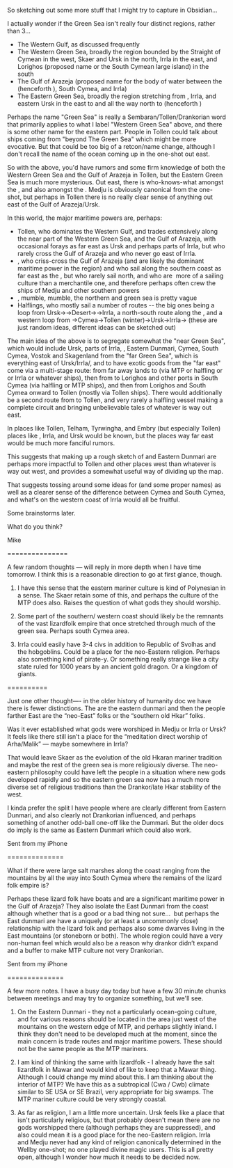 So sketching out some more stuff that I might try to capture in Obsidian...


I actually wonder if the Green Sea isn't really four distinct regions, rather than 3...

- The Western Gulf, as discussed frequently
- The Western Green Sea, broadly the region bounded by the Straight of Cymean in the west, Skaer and Ursk in the north, Irrla in the east, and Lorighos (proposed name or the South Cymean large island) in the south
- The Gulf of Arazeja (proposed name for the body of water between the <Maritime Trade Peninsula> (henceforth <MTP>), South Cymea, and Irrla)
- The Eastern Green Sea, broadly the region stretching from <MTP>, Irrla, and eastern Ursk in the east to <MagicIsles> and all the way north to <FarNorthPeninsula> (henceforth <FNP>)

Perhaps the name "Green Sea" is really a Sembaran/Tollen/Drankorian word that primarily applies to what I label "Western Green Sea" above, and there is some other name for the eastern part. People in Tollen could talk about ships coming from "beyond The Green Sea" which might be more evocative. But that could be too big of a retcon/name change, although I don't recall the name of the ocean coming up in the one-shot out east.

  

So with the above, you'd have rumors and some firm knowledge of both the Western Green Sea and the Gulf of Arazeja in Tollen, but the Eastern Green Sea is much more mysterious. Out east, there is who-knows-what amongst the <MagicIsles>, and also amongst the <FarEast>. Medju is obviously canonical from the one-shot, but perhaps in Tollen there is no really clear sense of anything out east of the Gulf of Arazeja/Ursk.

  

In this world, the major maritime powers are, perhaps:

- Tollen, who dominates the Western Gulf, and trades extensively along the near part of the Western Green Sea, and the Gulf of Arazeja, with occasional forays as far east as Ursk and perhaps parts of Irrla, but who rarely cross the Gulf of Arazeja and who never go east of Irrla.
- <MTP>, who criss-cross the Gulf of Arazeja (and are likely the dominant maritime power in the region) and who sail along the southern coast as far east as the <MagicIsles>, but who rarely sail north, and who are  more of a sailing culture than a merchantile one, and therefore perhaps often crew the ships of Medju and other southern powers
- <SomeMagicIsleCivilization>, mumble, mumble, the northern and <MagicIsles> green sea is pretty vague
- Halflings, who mostly sail a number of routes -- the big ones being a loop from Ursk-><MagicIsle>->Desert-><MTP>->Irrla, a north-south route along the <MagicIsles>, and a western loop from <MTP>->Cymea->Tollen (winter)->Ursk->Irrla-><MTP> (these are just random ideas, different ideas can be sketched out)

The main idea of the above is to segregate somewhat the "near Green Sea", which would include Ursk, parts of Irrla, <MTP>, Eastern Dunmari, Cymea, South Cymea, Vostok and Skagenland from the "far Green Sea", which is everything east of Ursk/Irrla/<MTP>, and to have exotic goods from the "far east" come via a multi-stage route: from far away lands to <MTP> (via MTP or halfling or <SomeMagicIsle> or Irrla or whatever ships), then from <MTP> to Lorighos and other ports in South Cymea (via halfling or MTP ships), and then from Lorighos and South Cymea onward to Tollen (mostly via Tollen ships). There would additionally be a second route from <MTP> to Tollen, and very rarely a halfling vessel making a complete circuit and bringing unbelievable tales of whatever is way out east. 

  

In places like Tollen, Telham, Tyrwingha, and Embry (but especially Tollen) places like <MTP>, Irrla, and Ursk would be known, but the places way far east would be much more fanciful rumors. 

  

This suggests that making up a rough sketch of <MTP> and Eastern Dunmari are perhaps more impactful to Tollen and other places west than whatever is way out west, and provides a somewhat useful way of dividing up the map.

  

That suggests tossing around some ideas for <MTP> (and some proper names) as well as a clearer sense of the difference between Cymea and South Cymea, and what's on the western coast of Irrla would all be fruitful.

  

Some brainstorms later.

  

What do you think?

  

Mike

===============

A few random thoughts — will reply in more depth when I have time tomorrow. I think this is a reasonable direction to go at first glance, though. 

  

1. I have this sense that the eastern mariner culture is kind of Polynesian in a sense. The Skaer retain some of this, and perhaps the culture of the MTP does also. Raises the question of what gods they should worship. 

  

2. Some part of the southern/ western coast should likely be the remnants of the vast lizardfolk empire that once stretched through much of the green sea. Perhaps south Cymea area.

  

3. Irrla could easily have 3-4 civs in addition to Republic of Svolhas and the hobgoblins. Could be a place for the neo-Eastern religion. Perhaps also something kind of pirate-y. Or something really strange like a city state ruled for 1000 years by an ancient gold dragon. Or a kingdom of giants.

==========


Just one other thought—- in the older history of humanity doc we have there is fewer distinctions. The <MTP> are the eastern dunmari and then the people farther East are the “neo-East” folks or the “southern old Hkar” folks. 

  

Was it ever established what gods were worshiped in Medju or Irrla or Ursk? It feels like there still isn’t a place for the “meditation direct worship of Arha/Malik” — maybe somewhere in Irrla?

  

That would leave Skaer as the evolution of the old Hkaran mariner tradition and maybe the rest of the green sea is more religiously diverse. The neo-eastern philosophy could have left the people in a situation where new gods developed rapidly and so the eastern green sea now has a much more diverse set of religious traditions than the Drankor/late Hkar stability of the west. 

  

  

I kinda prefer the split I have people where <MTP> are clearly different from Eastern Dunmari, and also clearly not Drankorian influenced, and perhaps something of another odd-ball one-off like the Dummari. But the older docs do imply <MTP> is the same as Eastern Dunmari which could also work. 

  

Sent from my iPhone


==============

What if there were large salt marshes along the coast ranging from the mountains by <MTP> all the way into South Cymea where the remains of the lizard folk empire is?

  

Perhaps these lizard folk have boats and are a significant maritime power in the Gulf of Arazeja? They also isolate the East Dunmari from the coast although whether that is a good or a bad thing not sure…  but perhaps the East dunmari are have a uniquely (or at least a uncommonly close) relationship with the lizard folk and perhaps also some dwarves living in the East mountains (or stoneborn or both). The whole region could have a very non-human feel which would also be a reason why drankor didn’t expand and a buffer to make MTP culture not very Drankorian.   
  

Sent from my iPhone


==============

A few more notes. I have a busy day today but have a few 30 minute chunks between meetings and may try to organize something, but we'll see. 

  

1. On the Eastern Dunmari - they not a particularly ocean-going culture, and for various reasons should be located in the area just west of the mountains on the western edge of MTP, and perhaps slightly inland. I think they don't need to be developed much at the moment, since the main concern is trade routes and major maritime powers. These should not be the same people as the MTP mariners. 

  

2. I am kind of thinking the same with lizardfolk - I already have the salt lizardfolk in Mawar and would kind of like to keep that a Mawar thing. Although I could change my mind about this. I am thinking about the interior of MTP? We have this as a subtropical (Cwa / Cwb) climate similar to SE USA or SE Brazil, very appropriate for big swamps. The MTP mariner culture could be very strongly coastal. 

  

3. As far as religion, I am a little more uncertain. Ursk feels like a place that isn't particularly religious, but that probably doesn't mean there are no gods worshipped there (although perhaps they are suppressed), and also could mean it is a good place for the neo-Eastern religion. Irrla and Medju never had any kind of religion canonically determined in the Wellby one-shot; no one played divine magic users. This is all pretty open, although I wonder how much it needs to be decided now.